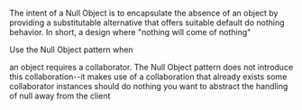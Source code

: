  The intent of a Null Object is to encapsulate the absence of an object by providing a substitutable alternative that offers suitable default do nothing behavior. In short, a design where "nothing will come of nothing"


Use the Null Object pattern when

an object requires a collaborator. The Null Object pattern does not introduce this collaboration--it makes use of a collaboration that already exists
some collaborator instances should do nothing
you want to abstract the handling of null away from the client